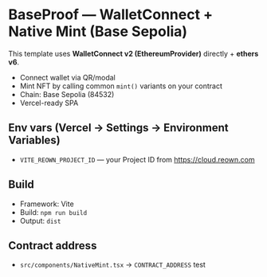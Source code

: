 # BaseProof — WalletConnect + Native Mint (Base Sepolia)

This template uses **WalletConnect v2 (EthereumProvider)** directly + **ethers v6**.
- Connect wallet via QR/modal
- Mint NFT by calling common `mint()` variants on your contract
- Chain: Base Sepolia (84532)
- Vercel-ready SPA

## Env vars (Vercel → Settings → Environment Variables)
- `VITE_REOWN_PROJECT_ID` — your Project ID from https://cloud.reown.com

## Build
- Framework: Vite
- Build: `npm run build`
- Output: `dist`

## Contract address
- `src/components/NativeMint.tsx` → `CONTRACT_ADDRESS`
test
